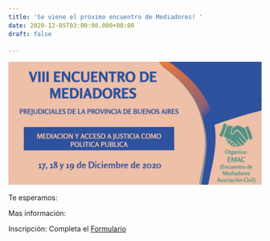 ```yaml
---
title: 'Se viene el próximo encuentro de Mediadores! '
date: 2020-12-05T03:00:00.000+00:00
draft: false

---
```

![](/images/uploads/banner.jpg)

Te esperamos:

Mas información:

Inscripción: Completa el [Formulario](https://forms.gle/G26zmwCTFNczcs1S9 "formulario")